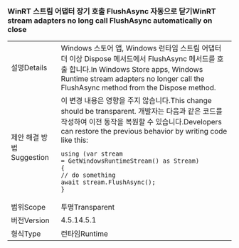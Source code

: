 ### <a name="winrt-stream-adapters-no-long-call-flushasync-automatically-on-close"></a><span data-ttu-id="14f95-101">WinRT 스트림 어댑터 장기 호출 FlushAsync 자동으로 닫기</span><span class="sxs-lookup"><span data-stu-id="14f95-101">WinRT stream adapters no long call FlushAsync automatically on close</span></span>

|   |   |
|---|---|
|<span data-ttu-id="14f95-102">설명</span><span class="sxs-lookup"><span data-stu-id="14f95-102">Details</span></span>|<span data-ttu-id="14f95-103">Windows 스토어 앱, Windows 런타임 스트림 어댑터 더 이상 Dispose 메서드에서 FlushAsync 메서드를 호출 합니다.</span><span class="sxs-lookup"><span data-stu-id="14f95-103">In Windows Store apps, Windows Runtime stream adapters no longer call the FlushAsync method from the Dispose method.</span></span>|
|<span data-ttu-id="14f95-104">제안 해결 방법</span><span class="sxs-lookup"><span data-stu-id="14f95-104">Suggestion</span></span>|<span data-ttu-id="14f95-105">이 변경 내용은 영향을 주지 않습니다.</span><span class="sxs-lookup"><span data-stu-id="14f95-105">This change should be transparent.</span></span> <span data-ttu-id="14f95-106">개발자는 다음과 같은 코드를 작성하여 이전 동작을 복원할 수 있습니다.</span><span class="sxs-lookup"><span data-stu-id="14f95-106">Developers can restore the previous behavior by writing code like this:</span></span><pre><code class="language-csharp">using (var stream = GetWindowsRuntimeStream() as Stream)&#13;&#10;{&#13;&#10;// do something&#13;&#10;await stream.FlushAsync();&#13;&#10;}&#13;&#10;</code></pre>|
|<span data-ttu-id="14f95-107">범위</span><span class="sxs-lookup"><span data-stu-id="14f95-107">Scope</span></span>|<span data-ttu-id="14f95-108">투명</span><span class="sxs-lookup"><span data-stu-id="14f95-108">Transparent</span></span>|
|<span data-ttu-id="14f95-109">버전</span><span class="sxs-lookup"><span data-stu-id="14f95-109">Version</span></span>|<span data-ttu-id="14f95-110">4.5.1</span><span class="sxs-lookup"><span data-stu-id="14f95-110">4.5.1</span></span>|
|<span data-ttu-id="14f95-111">형식</span><span class="sxs-lookup"><span data-stu-id="14f95-111">Type</span></span>|<span data-ttu-id="14f95-112">런타임</span><span class="sxs-lookup"><span data-stu-id="14f95-112">Runtime</span></span>|

